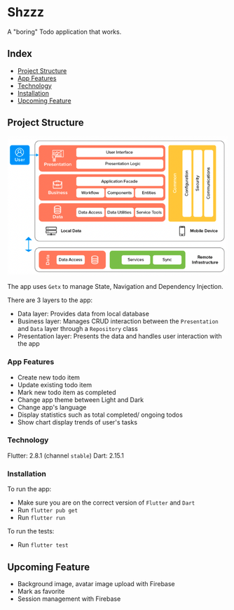 # Shzzz

A "boring" Todo application that works.

## Index

- [Project Structure](#project-structure)
- [App Features](#app-features)
- [Technology](#technology)
- [Installation](#installation)
- [Upcoming Feature](#upcoming-feature)

## Project Structure

![Architecture](assets/architecture.png)

The app uses `Getx` to manage State, Navigation and Dependency Injection.

There are 3 layers to the app:
- Data layer: Provides data from local database
- Business layer: Manages CRUD interaction between the `Presentation` and `Data` layer through a `Repository` class
- Presentation layer: Presents the data and handles user interaction with the app

### App Features

- Create new todo item
- Update existing todo item
- Mark new todo item as completed
- Change app theme between Light and Dark
- Change app's language
- Display statistics such as total completed/ ongoing todos
- Show chart display trends of user's tasks

### Technology

Flutter: 2.8.1 (channel `stable`)
Dart: 2.15.1

### Installation

To run the app:
- Make sure you are on the correct version of `Flutter` and `Dart`
- Run `flutter pub get`
- Run `flutter run`

To run the tests:
- Run `flutter test`

## Upcoming Feature

- Background image, avatar image upload with Firebase
- Mark as favorite
- Session management with Firebase